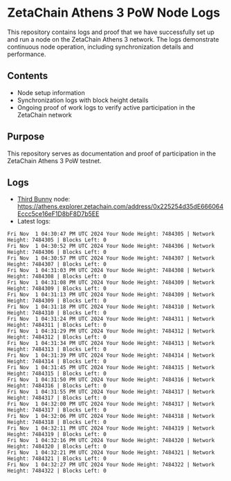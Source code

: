 # ZetaChain Athens 3 PoW Node Logs
This repository contains logs and proof that we have successfully set up and run a node on the ZetaChain Athens 3 network. The logs demonstrate continuous node operation, including synchronization details and performance.

## Contents
- Node setup information
- Synchronization logs with block height details
- Ongoing proof of work logs to verify active participation in the ZetaChain network

## Purpose
This repository serves as documentation and proof of participation in the ZetaChain Athens 3 PoW testnet.

## Logs

- [Third Bunny](https://thirdbunny.xyz/) node: https://athens.explorer.zetachain.com/address/0x225254d35dE666064Eccc5ce16eF1D8bF8D7b5EE
- Latest logs:
```
Fri Nov  1 04:30:47 PM UTC 2024 Your Node Height: 7484305 | Network Height: 7484305 | Blocks Left: 0
Fri Nov  1 04:30:52 PM UTC 2024 Your Node Height: 7484306 | Network Height: 7484306 | Blocks Left: 0
Fri Nov  1 04:30:57 PM UTC 2024 Your Node Height: 7484307 | Network Height: 7484307 | Blocks Left: 0
Fri Nov  1 04:31:03 PM UTC 2024 Your Node Height: 7484308 | Network Height: 7484308 | Blocks Left: 0
Fri Nov  1 04:31:08 PM UTC 2024 Your Node Height: 7484309 | Network Height: 7484309 | Blocks Left: 0
Fri Nov  1 04:31:13 PM UTC 2024 Your Node Height: 7484309 | Network Height: 7484309 | Blocks Left: 0
Fri Nov  1 04:31:18 PM UTC 2024 Your Node Height: 7484310 | Network Height: 7484310 | Blocks Left: 0
Fri Nov  1 04:31:24 PM UTC 2024 Your Node Height: 7484311 | Network Height: 7484311 | Blocks Left: 0
Fri Nov  1 04:31:29 PM UTC 2024 Your Node Height: 7484312 | Network Height: 7484312 | Blocks Left: 0
Fri Nov  1 04:31:34 PM UTC 2024 Your Node Height: 7484313 | Network Height: 7484313 | Blocks Left: 0
Fri Nov  1 04:31:39 PM UTC 2024 Your Node Height: 7484314 | Network Height: 7484314 | Blocks Left: 0
Fri Nov  1 04:31:45 PM UTC 2024 Your Node Height: 7484315 | Network Height: 7484315 | Blocks Left: 0
Fri Nov  1 04:31:50 PM UTC 2024 Your Node Height: 7484316 | Network Height: 7484316 | Blocks Left: 0
Fri Nov  1 04:31:55 PM UTC 2024 Your Node Height: 7484317 | Network Height: 7484317 | Blocks Left: 0
Fri Nov  1 04:32:00 PM UTC 2024 Your Node Height: 7484317 | Network Height: 7484317 | Blocks Left: 0
Fri Nov  1 04:32:06 PM UTC 2024 Your Node Height: 7484318 | Network Height: 7484318 | Blocks Left: 0
Fri Nov  1 04:32:11 PM UTC 2024 Your Node Height: 7484319 | Network Height: 7484319 | Blocks Left: 0
Fri Nov  1 04:32:16 PM UTC 2024 Your Node Height: 7484320 | Network Height: 7484320 | Blocks Left: 0
Fri Nov  1 04:32:21 PM UTC 2024 Your Node Height: 7484321 | Network Height: 7484321 | Blocks Left: 0
Fri Nov  1 04:32:27 PM UTC 2024 Your Node Height: 7484322 | Network Height: 7484322 | Blocks Left: 0
```
